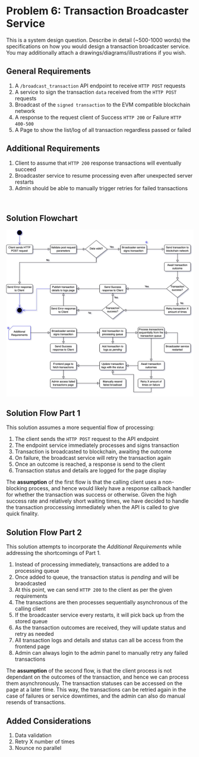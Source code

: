 # Problem 6: Transaction Broadcaster Service

This is a system design question. Describe in detail (~500-1000 words) the specifications on how you would design a transaction broadcaster service. You may additionally attach a drawings/diagrams/illustrations if you wish.

## General Requirements

1. A `/broadcast_transaction` API endpoint to receive `HTTP POST` requests
2. A service to sign the transaction `data` received from  the `HTTP POST` requests
3. Broadcast of the `signed transaction` to the EVM compatible blockchain network
4. A response to the request client of Success `HTTP 200` or Failure `HTTP 400-500`
5. A Page to show the list/log of all transaction regardless passed or failed

## Additional Requirements
1. Client to assume that `HTTP 200` response transactions will eventually succeed
2. Broadcaster service to resume processing even after unexpected server restarts
3. Admin should be able to manually trigger retries for failed transactions

<br>

## Solution Flowchart
![flowchart img](flowchart.jpg "General Flow")

## Solution Flow Part 1
This solution assumes a more sequential flow of processing:  

1. The client sends the `HTTP POST` request to the API endpoint
2. The endpoint service immediately processes and signs transaction
3. Transaction is broadcasted to blockchain, awaiting the outcome
4. On failure, the broadcast service will retry the transaction again
5. Once an outcome is reached, a response is send to the client
6. Transaction status and details are logged for the page display

The **assumption** of the first flow is that the calling client uses a non-blocking process, 
and hence would likely have a response callback handler for whether the transaction was success 
or otherwise. Given the high success rate and relatively short waiting times, we have decided to 
handle the transaction proccessing immediately when the API is called to give quick finality. 

## Solution Flow Part 2 
This solution attempts to incorporate the *Additional Requirements* while addressing the shortcomings of Part 1.

1. Instead of processing immediately, transactions are added to a processing queue
2. Once added to queue, the transaction status is *pending* and will be braodcasted 
3. At this point, we can send `HTTP 200` to the client as per the given requirements
4. The transactions are then processes sequentially asynchronous of the calling client
5. If the broadcaster service every restarts, it will pick back up from the stored queue
6. As the transaction outcomes are received, they will update status and retry as needed 
7. All transaction logs and details and status can all be access from the frontend page
8. Admin can always login to the admin panel to manually retry any failed transactions

The **assumption** of the second flow, is that the client process is not dependant on the outcomes
of the transaction, and hence we can process them asynchronously. The transaction statuses can be 
accessed on the page at a later time. This way, the transactions can be retried again in the case 
of failures or service downtimes, and the admin can also do manual resends of transactions. 

## Added Considerations
1. Data validation
2. Retry X number of times
3. Nounce no parallel
